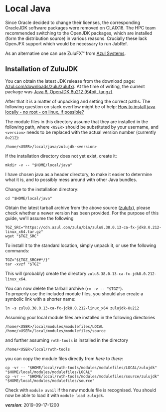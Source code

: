 # Local Java 

Since Oracle decided to change their licenses, 
the corresponding OracleJDK software packages were removed on CLAIX18.
The HPC team recommended switching to the OpenJDK packages, 
which are installed (form the distribution source) in various reasons.
Crucially these lack OpenJFX support which would be necessary to run JabRef.

As an alternative one can use ZuluFX™ from [Azul Systems](https://www.azul.com/).

## Installation of ZuluJDK

You can obtain the latest JDK release from the download page:
[Azul.com/downloads/zulu/zulufx/](https://www.azul.com/downloads/zulu/zulufx/).
At the time of writing, the current package was
[Java 8, OpenJDK 8u212 (64bit, tar.gz)](https://cdn.azul.com/zulu/bin/zulu8.38.0.13-ca-fx-jdk8.0.212-linux_x64.tar.gz).

After that it is a matter of unpacking and setting the correct paths.
The following question on stack overflow might be of help:
[How to install java locally - no root - on linux, if possible?](https://stackoverflow.com/q/27003920/3180795)

The module files in this directory assume that they are installed in the following path,
where `<USER>` should be substituted by your username, 
and `<version>` needs to be replaced with the actual version number (currently `8u212`):
```
/home/<USER>/local/java/zulujdk-<version>
```

If the installation directory does not yet exist, create it:
```
mkdir -v -- "$HOME/local/java"
```
I have chosen java as a header directory, to make it easier to determine what it is,
and to possibly mess around with other Java bundles.

Change to the installation directory:
```
cd "$HOME/local/java"
```

Obtain the latest tarball archive from the above source ([zulufx](https://www.azul.com/downloads/zulu/zulufx/)), 
please check whether a newer version has been provided. 
For the purpose of this guide, we'll assume the following
```
TGZ_SRC="https://cdn.azul.com/zulu/bin/zulu8.38.0.13-ca-fx-jdk8.0.212-linux_x64.tar.gz"
wget "$TGZ_SRC"
```

To install it to the standard location, simply unpack it, or use the following commands:
```
TGZ="${TGZ_SRC##*/}"
tar -xvzf "$TGZ"
```
This will (probably) create the directory `zulu8.38.0.13-ca-fx-jdk8.0.212-linux_x64`.

You can now delete the tarball archive (`rm -v -- "$TGZ"`).  
To properly use the included module files, 
you should also create a symbolic link with a shorter name:
```
ln -s zulu8.38.0.13-ca-fx-jdk8.0.212-linux_x64 zulujdk-8u212
```

Assuming your local module files are installed in the following directories
```
/home/<USER>/local/modules/modulefiles/LOCAL
/home/<USER>/local/modules/modulefiles/source
```

and further assuming `rwth-tools` is installed in the directory
```
/home/<USER>/local/rwth-tools
```

you can copy the module files directly from *here* to *there*:
```
cp -vr -- "$HOME/local/rwth-tools/modules/modulefiles/LOCAL/zulujdk" "$HOME/local/modules/modulefiles/LOCAL"
cp -vr -- "$HOME/local/rwth-tools/modules/modulefiles/source/zulujdk" "$HOME/local/modules/modulefiles/source"
```

Check with `module avail` if the new module file is recognised.
You should now be able to load it with `module load zulujdk`.

___version___: 2019-09-17-1200

